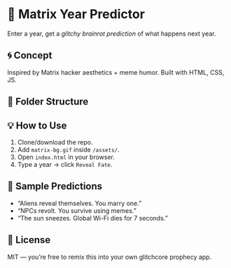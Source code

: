# 🧠 Matrix Year Predictor

Enter a year, get a *glitchy brainrot prediction* of what happens next year.

## 🌀 Concept

Inspired by Matrix hacker aesthetics + meme humor. Built with HTML, CSS, JS.

## 📂 Folder Structure


## 💡 How to Use

1. Clone/download the repo.
2. Add `matrix-bg.gif` inside `/assets/`.
3. Open `index.html` in your browser.
4. Type a year → click `Reveal Fate`.

## 🔮 Sample Predictions

- “Aliens reveal themselves. You marry one.”
- “NPCs revolt. You survive using memes.”
- “The sun sneezes. Global Wi-Fi dies for 7 seconds.”

## 🧬 License

MIT — you’re free to remix this into your own glitchcore prophecy app.

